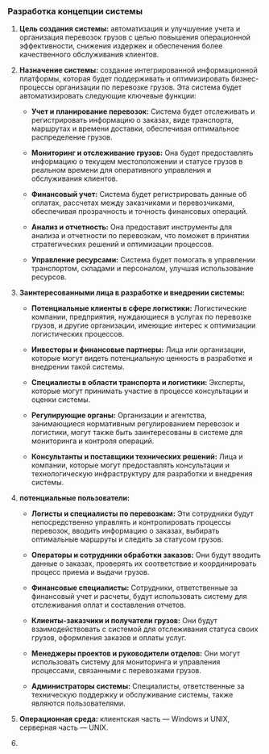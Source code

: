 
### Разработка концепции системы

1. **Цель создания системы:** автоматизация и улучшуение учета и организация перевозок грузов с целью повышения операционной эффективности, снижения издержек и обеспечения более качественного обслуживания клиентов.
	
2. **Назначение системы:** созданиe интегрированной информационной платформы, которая будет поддерживать и оптимизировать бизнес-процессы организации по перевозке грузов. Эта система будет автоматизировать следующие ключевые функции:
	
	- **Учет и планирование перевозок:** Система будет отслеживать и регистрировать информацию о заказах, виде транспорта, маршрутах и времени доставки, обеспечивая оптимальное распределение грузов.
	    
	- **Мониторинг и отслеживание грузов:** Она будет предоставлять информацию о текущем местоположении и статусе грузов в реальном времени для оперативного управления и обслуживания клиентов.
	    
	- **Финансовый учет:** Система будет регистрировать данные об оплатах, рассчетах между заказчиками и перевозчиками, обеспечивая прозрачность и точность финансовых операций.
	    
	- **Анализ и отчетность:** Она предоставит инструменты для анализа и отчетности по перевозкам, что поможет в принятии стратегических решений и оптимизации процессов.
	    
	- **Управление ресурсами:** Система будет помогать в управлении транспортом, складами и персоналом, улучшая использование ресурсов.
	
3. **Заинтересованными лица в разработке и внедрении системы:**
	
	- **Потенциальные клиенты в сфере логистики:** Логистические компании, предприятия, нуждающиеся в услугах по перевозке грузов, и другие организации, имеющие интерес к оптимизации логистических процессов.
	    
	- **Инвесторы и финансовые партнеры:** Лица или организации, которые могут видеть потенциальную ценность в разработке и внедрении такой системы.
	    
	- **Специалисты в области транспорта и логистики:** Эксперты, которые могут принимать участие в процессе консультации и оценки системы.
	    
	- **Регулирующие органы:** Организации и агентства, занимающиеся нормативным регулированием перевозок и логистики, могут также быть заинтересованы в системе для мониторинга и контроля операций.
	    
	- **Консультанты и поставщики технических решений:** Лица и компании, которые могут предоставлять консультации и технологическую инфраструктуру для разработки и внедрения системы.
	
4. **потенциальные пользователи:**
	
	- **Логисты и специалисты по перевозкам:** Эти сотрудники будут непосредственно управлять и контролировать процессы перевозок, вводить информацию о заказах, выбирать оптимальные маршруты и следить за статусом грузов.
	    
	- **Операторы и сотрудники обработки заказов:** Они будут вводить данные о заказах, проверять их соответствие и координировать процесс приема и выдачи грузов.
	    
	- **Финансовые специалисты:** Сотрудники, ответственные за финансовый учет и расчеты, будут использовать систему для отслеживания оплат и составления отчетов.
	    
	- **Клиенты-заказчики и получатели грузов:** Они будут взаимодействовать с системой для отслеживания статуса своих грузов, оформления заказов и оплаты услуг.
	    
	- **Менеджеры проектов и руководители отделов:** Они могут использовать систему для мониторинга и управления процессами, связанными с перевозками грузов.
	    
	- **Администраторы системы:** Специалисты, ответственные за техническую поддержку и обслуживание системы, также являются пользователями.
	
5. **Операционная среда:** клиентская часть — ​Windows и UNIX, серверная часть — ​UNIX.
	
6.  